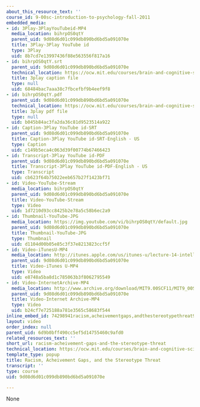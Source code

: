 ```yaml
---
about_this_resource_text: ''
course_id: 9-00sc-introduction-to-psychology-fall-2011
embedded_media:
- id: 3Play-3PlayYouTubeid-MP4
  media_location: bihrpOS0qtY
  parent_uid: 9d08d6d01c099db890bd6bd5a091070e
  title: 3Play-3Play YouTube id
  type: 3Play
  uid: 8b7cd7e13997436f88e563556f817a16
- id: bihrpOS0qtY.srt
  parent_uid: 9d08d6d01c099db890bd6bd5a091070e
  technical_location: https://ocw.mit.edu/courses/brain-and-cognitive-sciences/9-00sc-introduction-to-psychology-fall-2011/intelligence/racism-acheivement-gaps-and-the-stereotype-threat/bihrpOS0qtY.srt
  title: 3play caption file
  type: null
  uid: 68484bac7aaa38c7fbcefbf9b4eef9f8
- id: bihrpOS0qtY.pdf
  parent_uid: 9d08d6d01c099db890bd6bd5a091070e
  technical_location: https://ocw.mit.edu/courses/brain-and-cognitive-sciences/9-00sc-introduction-to-psychology-fall-2011/intelligence/racism-acheivement-gaps-and-the-stereotype-threat/bihrpOS0qtY.pdf
  title: 3play pdf file
  type: null
  uid: b045b84ac3fa2da36c81d9523514a922
- id: Caption-3Play YouTube id-SRT
  parent_uid: 9d08d6d01c099db890bd6bd5a091070e
  title: Caption-3Play YouTube id-SRT-English - US
  type: Caption
  uid: c149b5eca4c063d39f00774b67466423
- id: Transcript-3Play YouTube id-PDF
  parent_uid: 9d08d6d01c099db890bd6bd5a091070e
  title: Transcript-3Play YouTube id-PDF-English - US
  type: Transcript
  uid: cb623f64b75022eeb657b27f1423bf71
- id: Video-YouTube-Stream
  media_location: bihrpOS0qtY
  parent_uid: 9d08d6d01c099db890bd6bd5a091070e
  title: Video-YouTube-Stream
  type: Video
  uid: 1d7210d93cc8425b2e78a5c58b6ec2a9
- id: Thumbnail-YouTube-JPG
  media_location: https://img.youtube.com/vi/bihrpOS0qtY/default.jpg
  parent_uid: 9d08d6d01c099db890bd6bd5a091070e
  title: Thumbnail-YouTube-JPG
  type: Thumbnail
  uid: d1104d00b05e85c3f37e8213823ccf5f
- id: Video-iTunesU-MP4
  media_location: http://itunes.apple.com/us/itunes-u/lecture-14-intelligence/id501335817?i=112593500
  parent_uid: 9d08d6d01c099db890bd6bd5a091070e
  title: Video-iTunes U-MP4
  type: Video
  uid: e8748a5ba8d1c785063b3f8062795549
- id: Video-InternetArchive-MP4
  media_location: http://www.archive.org/download/MIT9.00SCF11/MIT9_00SCF11_lec14_300k.mp4
  parent_uid: 9d08d6d01c099db890bd6bd5a091070e
  title: Video-Internet Archive-MP4
  type: Video
  uid: b24cf7e725188a781e3565c58683f544
inline_embed_id: 74298941racism,acheivementgaps,andthestereotypethreat9648304
layout: video
order_index: null
parent_uid: 6d9b0bff490cc5ef5d14755460c9afd0
related_resources_text: ''
short_url: racism-acheivement-gaps-and-the-stereotype-threat
technical_location: https://ocw.mit.edu/courses/brain-and-cognitive-sciences/9-00sc-introduction-to-psychology-fall-2011/intelligence/racism-acheivement-gaps-and-the-stereotype-threat
template_type: popup
title: Racism, Acheivement Gaps, and the Stereotype Threat
transcript: ''
type: course
uid: 9d08d6d01c099db890bd6bd5a091070e

---
```

None